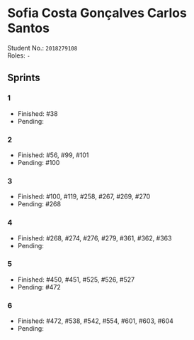 # Sofia Costa Gonçalves Carlos Santos

Student No.: `2018279108`  
Roles: `-`

## Sprints

### 1

* Finished: #38
* Pending:

### 2

* Finished: #56, #99, #101
* Pending: #100

### 3

* Finished: #100, #119, #258, #267, #269, #270
* Pending: #268

### 4

* Finished: #268, #274, #276, #279, #361, #362, #363
* Pending: 

### 5

* Finished: #450, #451, #525, #526, #527
* Pending: #472

### 6

* Finished: #472, #538, #542, #554, #601, #603, #604
* Pending:
